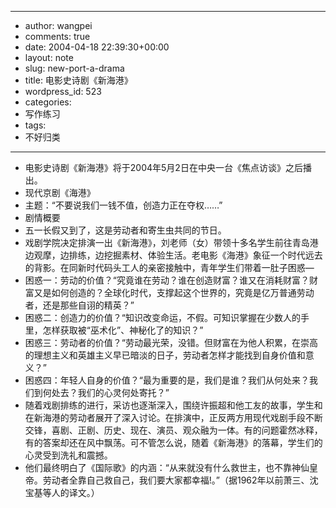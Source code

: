 - --
- author: wangpei
- comments: true
- date: 2004-04-18 22:39:30+00:00
- layout: note
- slug: new-port-a-drama
- title: 电影史诗剧《新海港》
- wordpress_id: 523
- categories:
- 写作练习
- tags:
- 不好归类
- --
- 电影史诗剧《新海港》将于2004年5月2日在中央一台《焦点访谈》之后播出。
- 现代京剧《海港》
- 主题：“不要说我们一钱不值，创造力正在夺权……”
- 剧情概要
- 五一长假又到了，这是劳动者和寄生虫共同的节日。
- 戏剧学院决定排演一出《新海港》，刘老师（女）带领十多名学生前往青岛港边观摩，边排练，边挖掘素材、体验生活。老电影《海港》象征一个时代远去的背影。在同新时代码头工人的亲密接触中，青年学生们带着一肚子困惑—
- 困惑一：劳动的价值？“究竟谁在劳动？谁在创造财富？谁又在消耗财富？财富又是如何创造的？全球化时代，支撑起这个世界的，究竟是亿万普通劳动者，还是那些自诩的精英？”
- 困惑二：创造力的价值？“知识改变命运，不假。可知识掌握在少数人的手里，怎样获取被“巫术化”、神秘化了的知识？”
- 困惑三：劳动者的价值？“劳动最光荣，没错。但财富在为他人积累，在崇高的理想主义和英雄主义早已暗淡的日子，劳动者怎样才能找到自身价值和意义？”
- 困惑四：年轻人自身的价值？“最为重要的是，我们是谁？我们从何处来？我们到何处去？我们的心灵何处寄托？”
- 随着戏剧排练的进行，采访也逐渐深入，围绕许振超和他工友的故事，学生和在新海港的劳动者展开了深入讨论。在排演中，正反两方用现代戏剧手段不断交锋，喜剧、正剧、历史、现在、演员、观众融为一体。有的问题霍然冰释，有的答案却还在风中飘荡。可不管怎么说，随着《新海港》的落幕，学生们的心灵受到洗礼和震撼。
- 他们最终明白了《国际歌》的内涵：“从来就没有什么救世主，也不靠神仙皇帝。劳动者全靠自己救自己，我们要大家都幸福!。”（据1962年以前萧三、沈宝基等人的译文。） 
